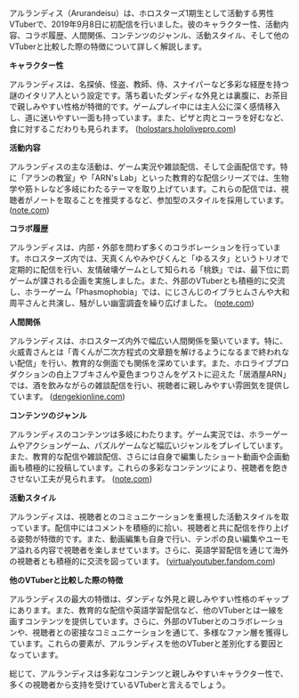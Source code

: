 アルランディス（Arurandeisu）は、ホロスターズ1期生として活動する男性VTuberで、2019年9月8日に初配信を行いました。彼のキャラクター性、活動内容、コラボ履歴、人間関係、コンテンツのジャンル、活動スタイル、そして他のVTuberと比較した際の特徴について詳しく解説します。

**キャラクター性**

アルランディスは、名探偵、怪盗、教師、侍、スナイパーなど多彩な経歴を持つ謎のイタリア人という設定です。落ち着いたダンディな外見とは裏腹に、お茶目で親しみやすい性格が特徴的です。ゲームプレイ中には主人公に深く感情移入し、道に迷いやすい一面も持っています。また、ピザと肉とコーラを好むなど、食に対するこだわりも見られます。 ([holostars.hololivepro.com](https://holostars.hololivepro.com/talent/arurandeisu/?utm_source=openai))

**活動内容**

アルランディスの主な活動は、ゲーム実況や雑談配信、そして企画配信です。特に「アランの教室」や「ARN's Lab」といった教育的な配信シリーズでは、生物学や筋トレなど多岐にわたるテーマを取り上げています。これらの配信では、視聴者がノートを取ることを推奨するなど、参加型のスタイルを採用しています。 ([note.com](https://note.com/morimoto_okura/n/nc03a4277f05d?utm_source=openai))

**コラボ履歴**

アルランディスは、内部・外部を問わず多くのコラボレーションを行っています。ホロスターズ内では、天真くんやみやびくんと「ゆるスタ」というトリオで定期的に配信を行い、友情破壊ゲームとして知られる「桃鉄」では、最下位に罰ゲームが課される企画を実施しました。また、外部のVTuberとも積極的に交流し、ホラーゲーム「Phasmophobia」では、にじさんじのイブラヒムさんや大和周平さんと共演し、騒がしい幽霊調査を繰り広げました。 ([note.com](https://note.com/morimoto_okura/n/nc03a4277f05d?utm_source=openai))

**人間関係**

アルランディスは、ホロスターズ内外で幅広い人間関係を築いています。特に、火威青さんとは「青くんが二次方程式の文章題を解けるようになるまで終われない配信」を行い、教育的な側面でも関係を深めています。また、ホロライブプロダクションの白上フブキさんや夏色まつりさんをゲストに迎えた「居酒屋ARN」では、酒を飲みながらの雑談配信を行い、視聴者に親しみやすい雰囲気を提供しています。 ([dengekionline.com](https://dengekionline.com/article/202408/12170?utm_source=openai))

**コンテンツのジャンル**

アルランディスのコンテンツは多岐にわたります。ゲーム実況では、ホラーゲームやアクションゲーム、パズルゲームなど幅広いジャンルをプレイしています。また、教育的な配信や雑談配信、さらには自身で編集したショート動画や企画動画も積極的に投稿しています。これらの多彩なコンテンツにより、視聴者を飽きさせない工夫が見られます。 ([note.com](https://note.com/morimoto_okura/n/nc03a4277f05d?utm_source=openai))

**活動スタイル**

アルランディスは、視聴者とのコミュニケーションを重視した活動スタイルを取っています。配信中にはコメントを積極的に拾い、視聴者と共に配信を作り上げる姿勢が特徴的です。また、動画編集も自身で行い、テンポの良い編集やユーモア溢れる内容で視聴者を楽しませています。さらに、英語学習配信を通じて海外の視聴者とも積極的に交流を図っています。 ([virtualyoutuber.fandom.com](https://virtualyoutuber.fandom.com/wiki/Arurandeisu?utm_source=openai))

**他のVTuberと比較した際の特徴**

アルランディスの最大の特徴は、ダンディな外見と親しみやすい性格のギャップにあります。また、教育的な配信や英語学習配信など、他のVTuberとは一線を画すコンテンツを提供しています。さらに、外部のVTuberとのコラボレーションや、視聴者との密接なコミュニケーションを通じて、多様なファン層を獲得しています。これらの要素が、アルランディスを他のVTuberと差別化する要因となっています。

総じて、アルランディスは多彩なコンテンツと親しみやすいキャラクター性で、多くの視聴者から支持を受けているVTuberと言えるでしょう。 